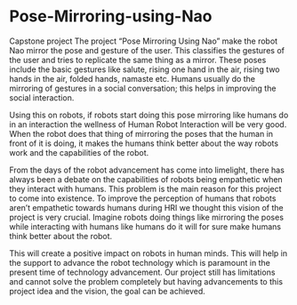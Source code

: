 # Pose-Mirroring-using-Nao
Capstone project
The project “Pose Mirroring Using Nao” make the robot Nao mirror the pose and gesture of the user. This classifies the gestures of the user and tries to replicate the same thing as a mirror. These poses include the basic gestures like salute, rising one hand in the air, rising two hands in the air, folded hands, namaste etc. Humans usually do the mirroring of gestures in a social conversation; this helps in improving the social interaction. 

Using this on robots, if robots start doing this pose mirroring like humans do in an interaction the wellness of Human Robot Interaction will be very good. When the robot does that thing of mirroring the poses that the human in front of it is doing, it makes the humans think better about the way robots work and the capabilities of the robot. 

From the days of the robot advancement has come into limelight, there has always been a debate on the capabilities of robots being empathetic when they interact with humans. This problem is the main reason for this project to come into existence. To improve the perception of humans that robots aren’t empathetic towards humans during HRI we thought this vision of the project is very crucial. Imagine robots doing things like mirroring the poses while interacting with humans like humans do it will for sure make humans think better about the robot. 

This will create a positive impact on robots in human minds. This will help in the support to advance the robot technology which is paramount in the present time of technology advancement. Our project still has limitations and cannot solve the problem completely but having advancements to this project idea and the vision, the goal can be achieved. 
